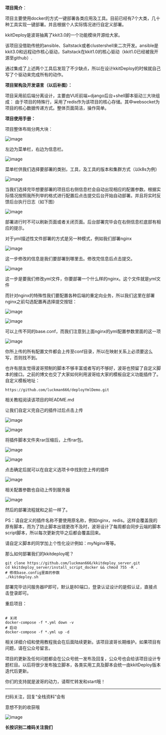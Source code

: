 **项目简介**：

项目主要使用docker的方式一键部署各类应用及工具。目前已经有7个大类，几十种工具实现一键部署。并且根据个人实际情况进行自定义部署。

kkitDeploy是波哥抽离了kkit3.0的一个功能模块开源给大家。

该项目没借助传统的ansible、Saltstack或者clustershell来二次开发。ansible是kkit3.0和远程动作核心驱动，Saltstack在kkit1.0的核心驱动（kkit1.0已经被我开源至github）.

通过集成了上述两个工具后发现了不少缺点，所以在设计kkitDeploy的时候就自己写了个驱动来完成所有的动作。

**项目架构及开发语言（以后补图）：**

项目采用前后端分离设计，主要由VUE前端+django后台+shell脚本驱动三大块组成：
由于项目的特殊行，采用了redis作为该项目的核心存储。其中websocket为项目的核心数据传递方式。整体页面简洁，操作简单。

**项目使用手册：**

项目整体布局分两大块：

![image](https://upload-images.jianshu.io/upload_images/14069013-2726d15317587395?imageMogr2/auto-orient/strip%7CimageView2/2/w/1240)

左边为菜单栏，右边为信息栏。

![image](https://upload-images.jianshu.io/upload_images/14069013-f3c03383ee624a61?imageMogr2/auto-orient/strip%7CimageView2/2/w/1240)

菜单栏供我们选择要部署的类别，工具，及工具的版本和集群方式（以k8s为例）

![image](https://upload-images.jianshu.io/upload_images/14069013-4dde7d9a5cfef879?imageMogr2/auto-orient/strip%7CimageView2/2/w/1240)

当我们选择完毕想要部署的项目后右侧信息栏会自动出现相应的配置参数。根据实际情况按照我所列举的格式进行配置后点击提交后台开始自动部署。并且将实时反馈后台执行日志（如下图）

![image](https://upload-images.jianshu.io/upload_images/14069013-35055a6531e200fa?imageMogr2/auto-orient/strip%7CimageView2/2/w/1240)

部署进行时不可以刷新页面或者关闭页面。后台部署完毕会在右侧信息栏底部有相应的提示。

对于yml描述性文件部署的方式是另一种模式，例如我们部署nginx

![image](https://upload-images.jianshu.io/upload_images/14069013-aca0ebb145cad381?imageMogr2/auto-orient/strip%7CimageView2/2/w/1240)

这一步修改的信息是我们要部署到哪里去。修改完信息后点击提交。

![image](https://upload-images.jianshu.io/upload_images/14069013-4f17996ee02c5db0?imageMogr2/auto-orient/strip%7CimageView2/2/w/1240)

这一步是要我们修改yml文件，你要部署一个什么样的nginx。这个文件就是yml文件

而针对nginx的特殊性我们要配置各种后端的重定向业务，所以我们这里在部署nginx之前勾选配置再选择提交按钮：

![image](https://upload-images.jianshu.io/upload_images/14069013-12a63cbdab0bcf42?imageMogr2/auto-orient/strip%7CimageView2/2/w/1240)

![image](https://upload-images.jianshu.io/upload_images/14069013-bce31e26bdb22123?imageMogr2/auto-orient/strip%7CimageView2/2/w/1240)

可以上传不同的base.conf，而我们注意到上面nginx的yml配置参数里面的这一项

![image](https://upload-images.jianshu.io/upload_images/14069013-5127e723d04a4614?imageMogr2/auto-orient/strip%7CimageView2/2/w/1240)

你所上传的所有配置文件都会上传至conf目录，所以在映射关系上必须要这么写，否则找不到。

也许有朋友觉得波哥预制的脚本不够丰富或者写的不够好，波哥也预留了自定义脚本的接口。之前的博文也交了大家如何利用波哥给大家的模板自定义功能插件了。自定义模板地址：

```
https://github.com/luckman666/deployYmlDemo.git
```

相关教程阅读该项目的README.md

让我们自定义完自己的插件过后点击上传  

![image](https://upload-images.jianshu.io/upload_images/14069013-d276faa826088be8?imageMogr2/auto-orient/strip%7CimageView2/2/w/1240)

![image](https://upload-images.jianshu.io/upload_images/14069013-0e1b385c7b968ee8?imageMogr2/auto-orient/strip%7CimageView2/2/w/1240)

将插件脚本文件夹rar压缩后，上传rar包。

![image](https://upload-images.jianshu.io/upload_images/14069013-51f43bf65733b441?imageMogr2/auto-orient/strip%7CimageView2/2/w/1240)

![image](https://upload-images.jianshu.io/upload_images/14069013-ec11ce854e3d4305?imageMogr2/auto-orient/strip%7CimageView2/2/w/1240)

点击确定后就可以在自定义选项卡中找到您上传的插件

![image](https://upload-images.jianshu.io/upload_images/14069013-253e8977eb3e0632?imageMogr2/auto-orient/strip%7CimageView2/2/w/1240)

相关配置参数也自动上传到服务器

![image](https://upload-images.jianshu.io/upload_images/14069013-e4dfe48f324b17cc?imageMogr2/auto-orient/strip%7CimageView2/2/w/1240)

然后的部署流程就和之前一样了。

PS：请自定义的插件名称不要使用原名称，例如nginx，redis。这样会覆盖我的原有脚本，而为了防止脚本出错更改不及时，波哥设计了每周都会同步云端的脚本script脚本，所以每次更新完毕之后都会覆盖回来。

请自定义脚本的同学加上个性化设计例如：myNginx等等。

那么如何部署我们的kkitdeploy呢？

```
git clone https://github.com/luckman666/kkitdeploy_server.git
cd kkitdeploy_server/install_script_docker && chmod 755 -R .
# 修改base.config里面的参数
./kkitdeploy.sh
```

部署完毕访问服务器IP即可，默认是80端口，登录认证设计的是假认证，直接点击登录即可。

重启项目：

```

# 关闭
docker-compose -f *.yml down -v 
# 启动
docker-compose -f *.yml up -d
```

相关详细介绍和使用教程我会在后面陆续更新。该项目波哥长期维护。如果项目有问题，请在公众号留言。

项目的更新及任何问题都会在公众号统一发布及回复，公众号也会给该项目设计专题栏目。以后将很少发布独立脚本，各类实用工具及脚本会统一由kkitDeploy版本迭代后更新。

你们的支持就是波哥的动力，请帮忙转发和start哦！

* * *

扫码关注，回复“全栈资料”会有

意想不到的收获哦


![image](https://upload-images.jianshu.io/upload_images/14069013-9e9bed4ff95ffc41?imageMogr2/auto-orient/strip%7CimageView2/2/w/1240)



**长按识别二维码关注我们**




